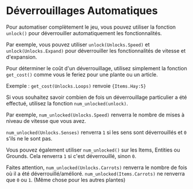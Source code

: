 # Déverrouillages Automatiques

Pour automatiser complètement le jeu, vous pouvez utiliser la fonction `unlock()` pour déverrouiller automatiquement les fonctionnalités.

Par exemple, vous pouvez utiliser `unlock(Unlocks.Speed)` et `unlock(Unlocks.Expand)` pour déverrouiller les fonctionnalités de vitesse et d'expansion.

Pour déterminer le coût d'un déverrouillage, utilisez simplement la fonction `get_cost()` comme vous le feriez pour une plante ou un article.

Exemple :
`get_cost(Unlocks.Loops)`
renvoie `{Items.Hay:5}`

Si vous souhaitez savoir combien de fois un déverrouillage particulier a été effectué, utilisez la fonction `num_unlocked(unlock)`.

Par exemple, `num_unlocked(Unlocks.Speed)` renverra le nombre de mises à niveau de vitesse que vous avez.

`num_unlocked(Unlocks.Senses)` renverra `1` si les sens sont déverrouillés et `0` s'ils ne le sont pas.

Vous pouvez également utiliser `num_unlocked()` sur les Items, Entities ou Grounds. Cela renverra `1` si c'est déverrouillé, sinon `0`.

Faites attention, `num_unlocked(Unlocks.Carrots)` renverra le nombre de fois où il a été déverrouillé/amélioré.
`num_unlocked(Items.Carrots)` ne renverra que `0` ou `1`. (Même chose pour les autres plantes)